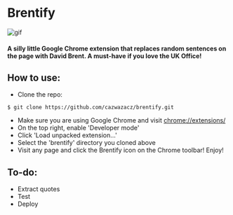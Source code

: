 # Brentify
![gif](https://media.giphy.com/media/xUOwGe5i2nBASrn4di/giphy.gif)
#### A silly little Google Chrome extension that replaces random sentences on the page with David Brent. A must-have if you love the UK Office!

How to use:
---

- Clone the repo:
```
$ git clone https://github.com/cazwazacz/brentify.git
```
- Make sure you are using Google Chrome and visit [chrome://extensions/](chrome://extensions/)
- On the top right, enable 'Developer mode'
- Click 'Load unpacked extension...'
- Select the 'brentify' directory you cloned above
- Visit any page and click the Brentify icon on the Chrome toolbar! Enjoy!

To-do:
---

- Extract quotes
- Test
- Deploy
